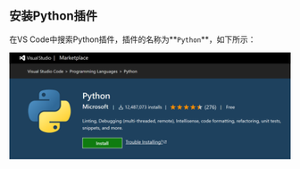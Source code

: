 ## 安装Python插件

在VS Code中搜索Python插件，插件的名称为**`Python`**，如下所示：

![Python插件](_v_images/20200101215406709_22028.png)

